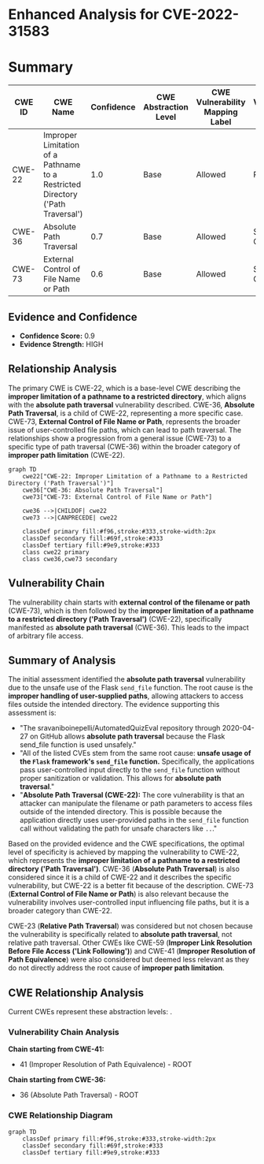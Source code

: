 # Enhanced Analysis for CVE-2022-31583

# Summary
| CWE ID | CWE Name | Confidence | CWE Abstraction Level | CWE Vulnerability Mapping Label | CWE-Vulnerability Mapping Notes |
|---|---|---|---|---|---|
| CWE-22 | Improper Limitation of a Pathname to a Restricted Directory ('Path Traversal') | 1.0 | Base | Allowed | Primary CWE |
| CWE-36 | Absolute Path Traversal | 0.7 | Base | Allowed | Secondary CWE |
| CWE-73 | External Control of File Name or Path | 0.6 | Base | Allowed | Secondary CWE |

## Evidence and Confidence

*   **Confidence Score:** 0.9
*   **Evidence Strength:** HIGH

## Relationship Analysis
The primary CWE is CWE-22, which is a base-level CWE describing the **improper limitation of a pathname to a restricted directory**, which aligns with the **absolute path traversal** vulnerability described. CWE-36, **Absolute Path Traversal**, is a child of CWE-22, representing a more specific case. CWE-73, **External Control of File Name or Path**, represents the broader issue of user-controlled file paths, which can lead to path traversal. The relationships show a progression from a general issue (CWE-73) to a specific type of path traversal (CWE-36) within the broader category of **improper path limitation** (CWE-22).

```mermaid
graph TD
    cwe22["CWE-22: Improper Limitation of a Pathname to a Restricted Directory ('Path Traversal')"]
    cwe36["CWE-36: Absolute Path Traversal"]
    cwe73["CWE-73: External Control of File Name or Path"]
    
    cwe36 -->|CHILDOF| cwe22
    cwe73 -->|CANPRECEDE| cwe22
    
    classDef primary fill:#f96,stroke:#333,stroke-width:2px
    classDef secondary fill:#69f,stroke:#333
    classDef tertiary fill:#9e9,stroke:#333
    class cwe22 primary
    class cwe36,cwe73 secondary
```

## Vulnerability Chain
The vulnerability chain starts with **external control of the filename or path** (CWE-73), which is then followed by the **improper limitation of a pathname to a restricted directory ('Path Traversal')** (CWE-22), specifically manifested as **absolute path traversal** (CWE-36). This leads to the impact of arbitrary file access.

## Summary of Analysis
The initial assessment identified the **absolute path traversal** vulnerability due to the unsafe use of the Flask `send_file` function. The root cause is the **improper handling of user-supplied paths**, allowing attackers to access files outside the intended directory. The evidence supporting this assessment is:

*   "The sravaniboinepelli/AutomatedQuizEval repository through 2020-04-27 on GitHub allows **absolute path traversal** because the Flask send_file function is used unsafely."
*   "All of the listed CVEs stem from the same root cause: **unsafe usage of the `Flask` framework's `send_file` function.** Specifically, the applications pass user-controlled input directly to the `send_file` function without proper sanitization or validation. This allows for **absolute path traversal**."
*   "**Absolute Path Traversal (CWE-22):** The core vulnerability is that an attacker can manipulate the filename or path parameters to access files outside of the intended directory. This is possible because the application directly uses user-provided paths in the `send_file` function call without validating the path for unsafe characters like `..`."

Based on the provided evidence and the CWE specifications, the optimal level of specificity is achieved by mapping the vulnerability to CWE-22, which represents the **improper limitation of a pathname to a restricted directory ('Path Traversal')**. CWE-36 (**Absolute Path Traversal**) is also considered since it is a child of CWE-22 and it describes the specific vulnerability, but CWE-22 is a better fit because of the description. CWE-73 (**External Control of File Name or Path**) is also relevant because the vulnerability involves user-controlled input influencing file paths, but it is a broader category than CWE-22.

CWE-23 (**Relative Path Traversal**) was considered but not chosen because the vulnerability is specifically related to **absolute path traversal**, not relative path traversal. Other CWEs like CWE-59 (**Improper Link Resolution Before File Access ('Link Following')**) and CWE-41 (**Improper Resolution of Path Equivalence**) were also considered but deemed less relevant as they do not directly address the root cause of **improper path limitation**.


## CWE Relationship Analysis

Current CWEs represent these abstraction levels: .


### Vulnerability Chain Analysis

**Chain starting from CWE-41:**
- 41 (Improper Resolution of Path Equivalence) - ROOT


**Chain starting from CWE-36:**
- 36 (Absolute Path Traversal) - ROOT



### CWE Relationship Diagram

```mermaid
graph TD
    classDef primary fill:#f96,stroke:#333,stroke-width:2px
    classDef secondary fill:#69f,stroke:#333
    classDef tertiary fill:#9e9,stroke:#333
```
